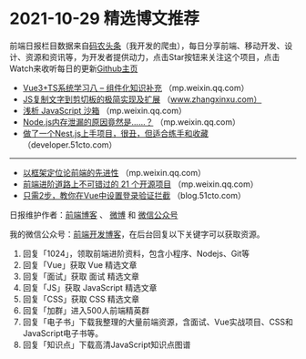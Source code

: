 # 2021-10-29 精选博文推荐

前端日报栏目数据来自[码农头条](http://hao.caibaojian.com.cn/)（我开发的爬虫），每日分享前端、移动开发、设计、资源和资讯等，为开发者提供动力，点击Star按钮来关注这个项目，点击Watch来收听每日的更新[Github主页](https://github.com/kujian/frontendDaily)
* [Vue3+TS系统学习八 &#8211; 组件化知识补充](https://mp.weixin.qq.com/s?__biz=Mzg5MDAzNzkwNA==&mid=2247484974&idx=1&sn=da22e553f54fe4bc44b4149477fa7f4d) （mp.weixin.qq.com）
* [JS复制文字到剪切板的极简实现及扩展](https://www.zhangxinxu.com/wordpress/2021/10/js-copy-paste-clipboard/) （www.zhangxinxu.com）
* [浅析 JavaScript 沙箱](https://mp.weixin.qq.com/s?__biz=MzkxNTIwMzU5OQ==&mid=2247489176&idx=1&sn=22f6a273179103b594ba35692de0c255) （mp.weixin.qq.com）
* [Node.js内存泄漏的原因竟然是……？](https://mp.weixin.qq.com/s?__biz=MzI2NDU4OTExOQ==&mid=2247527349&idx=1&sn=210d08674646fa162de4de8f6df9fe86) （mp.weixin.qq.com）
* [做了一个Nest.js上手项目，很丑，但适合练手和收藏](https://developer.51cto.com/art/202110/687755.htm) （developer.51cto.com）

***
* [以框架定位论前端的先进性](https://mp.weixin.qq.com/s?__biz=MzAxMTU0NTc4Nw==&mid=2661157923&idx=1&sn=5a5a411e950a52127bc5611147a5ce4e) （mp.weixin.qq.com）
* [前端进阶道路上不可错过的 21 个开源项目](https://mp.weixin.qq.com/s?__biz=Mzg2NDAzMjE5NQ==&mid=2247491777&idx=1&sn=93a3862ef590faee3e03e269ef2733db) （mp.weixin.qq.com）
* [只需2步，教你在Vue中设置登录验证拦截](https://blog.51cto.com/u_15214399/4354264) （blog.51cto.com）

日报维护作者：[前端博客](http://caibaojian.com.cn/) 、 [微博](http://weibo.com/kujian) 和 [微信公众号](https://open.weixin.qq.com/qr/code?username=caibaojian_com)

我的微信公众号：[前端开发博客](https://open.weixin.qq.com/qr/code?username=caibaojian_com)，在后台回复以下关键字可以获取资源。

1. 回复「1024」，领取前端进阶资料，包含小程序、Nodejs、Git等
2. 回复「Vue」获取 Vue 精选文章
3. 回复「面试」获取 面试 精选文章
4. 回复「JS」获取 JavaScript 精选文章
5. 回复「CSS」获取 CSS 精选文章
6. 回复「加群」进入500人前端精英群
7. 回复「电子书」下载我整理的大量前端资源，含面试、Vue实战项目、CSS和JavaScript电子书等。
8. 回复「知识点」下载高清JavaScript知识点图谱